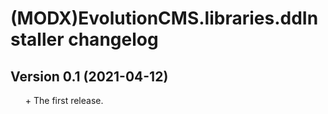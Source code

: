 # (MODX)EvolutionCMS.libraries.ddInstaller changelog


## Version 0.1 (2021-04-12)
* \+ The first release.


<link rel="stylesheet" type="text/css" href="https://DivanDesign.ru/assets/files/ddMarkdown.css" />
<style>ul{list-style:none;}</style>